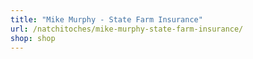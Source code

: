 ```yaml
---
title: "Mike Murphy - State Farm Insurance"
url: /natchitoches/mike-murphy-state-farm-insurance/
shop: shop
---
```

